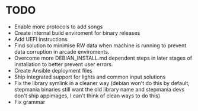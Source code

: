 # TODO
- Enable more protocols to add songs
- Create internal build enviroment for binary releases
- Add UEFI instructions
- Find solution to minimise RW data when machine is running to prevent data corruption in arcade enviroments.
- Overcome more DEBIAN_INSTALL.md dependent steps in later stages of installation to better prevent user errors.
- Create Ansible deployment files
- Ship integrated support for lights and common input solutions
- Fix the library symlink in a cleaner way (debian won't do this by default, stepmania binaries still want the old library name and stepmania devs don't ship appimages, I can't think of clean ways to do this)
- Fix grammar